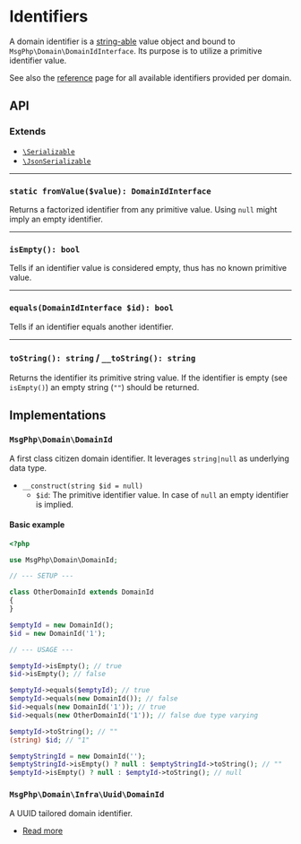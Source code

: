 # Identifiers

A domain identifier is a [string-able] value object and bound to `MsgPhp\Domain\DomainIdInterface`. Its purpose is to
utilize a primitive identifier value.

See also the [reference](../reference/identifiers.md) page for all available identifiers provided per domain.

## API

### Extends

- [`\Serializable`][serializable]
- [`\JsonSerializable`][json-serializable]

---

### `static fromValue($value): DomainIdInterface`

Returns a factorized identifier from any primitive value. Using `null` might imply an empty identifier.

---

### `isEmpty(): bool`

Tells if an identifier value is considered empty, thus has no known primitive value.

---

### `equals(DomainIdInterface $id): bool`

Tells if an identifier equals another identifier.

---

### `toString(): string` / `__toString(): string`

Returns the identifier its primitive string value. If the identifier is empty (see `isEmpty()`) an empty string (`""`) 
should be returned.

## Implementations

### `MsgPhp\Domain\DomainId`

A first class citizen domain identifier. It leverages `string|null` as underlying data type.

- `__construct(string $id = null)`
    - `$id`: The primitive identifier value. In case of `null` an empty identifier is implied.

#### Basic example

```php
<?php

use MsgPhp\Domain\DomainId;

// --- SETUP ---

class OtherDomainId extends DomainId
{
}

$emptyId = new DomainId();
$id = new DomainId('1');

// --- USAGE ---

$emptyId->isEmpty(); // true
$id->isEmpty(); // false

$emptyId->equals($emptyId); // true
$emptyId->equals(new DomainId()); // false
$id->equals(new DomainId('1')); // true
$id->equals(new OtherDomainId('1')); // false due type varying

$emptyId->toString(); // ""
(string) $id; // "1"

$emptyStringId = new DomainId('');
$emptyStringId->isEmpty() ? null : $emptyStringId->toString(); // ""
$emptyId->isEmpty() ? null : $emptyId->toString(); // null
```

### `MsgPhp\Domain\Infra\Uuid\DomainId`

A UUID tailored domain identifier.

- [Read more](../infrastructure/uuid.md#domain-identifier)

[string-able]: https://secure.php.net/manual/en/language.oop5.magic.php#object.tostring
[serializable]: https://secure.php.net/serializable
[json-serializable]: https://secure.php.net/jsonserializable
